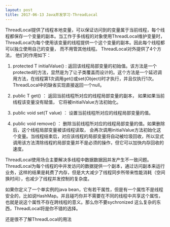 ```yaml
---
layout: post
title: 2017-06-13 Java并发学习-ThreadLocal
---
```


ThreadLocal提供了线程本地变量，可以保证访问到的变量属于当前线程，每个线程都保存一个变量的副本。当工作于多线程的对象使用ThreadLocal维护变量时，ThreadLocal为每个使用该变量的线程提供一个这个变量的副本。因此每个线程都可以独立使用自己的变量， 而不用管其他线程。
ThreadLocal对外提供了4个方法， 他们的作用如下：

1. protected T initialValue() : 返回该线程局部变量的初始值。该方法是一个protected的方法，显然是为了让子类覆盖而设计的。这个方法是一个延迟调用方法，在线程第1次调用get()或set(Object)时才执行，并且仅执行1次。ThreadLocal中的缺省实现直接返回一个null。

2. public T get() ： 返回当前线程所对应的线程局部变量的副本， 如果如果当前线程该变量没有赋值， 它将被initialValue方法初始化。

3. public void set(T value) ： 设置当前线程所对应的线程局部变量的值。

4. public void remove() ： 删除当前线程所对应的线程局部变量的值。如果删除后，这个线程局部变量被该线程读取， 会再次调用initialValue方法初始化这个变量。当线程结束后，对应该线程的局部变量将自动被垃圾回收，所以显式调用该方法清除线程的局部变量并不是必须的操作，但它可以加快内存回收的速度。

ThreadLocal使用场合主要解决多线程中数据数据因并发产生不一致问题。ThreadLocal为每个线程的中并发访问的数据提供一个副本，通过访问副本来运行业务，这样的结果是耗费了内存，但是大大减少了线程同步所带来性能消耗（空间换时间），也减少了线程并发控制的复杂度。

如果你定义了一个单实例的java bean，它有若干属性，但是有一个属性不是线程安全的，比如说HashMap。并且碰巧你并不需要在不同的线程中共享这个属性，也就是说这个属性不存在跨线程的意义。那么你不要sychronized
这么复杂的东西，ThreadLocal将是你不错的选择。


还是很不了解ThreadLocal的用法